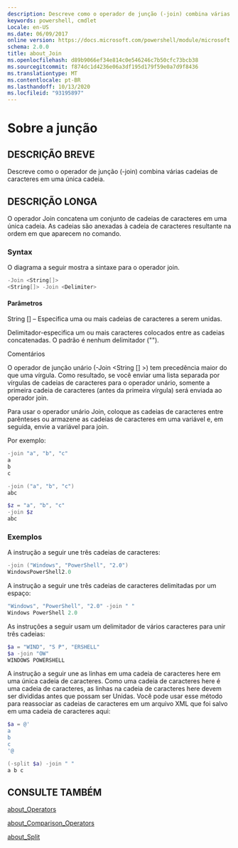 ```yaml
---
description: Descreve como o operador de junção (-join) combina várias cadeias de caracteres em uma única cadeia.
keywords: powershell, cmdlet
Locale: en-US
ms.date: 06/09/2017
online version: https://docs.microsoft.com/powershell/module/microsoft.powershell.core/about/about_join?view=powershell-7&WT.mc_id=ps-gethelp
schema: 2.0.0
title: about_Join
ms.openlocfilehash: d89b9066ef34e814c0e546246c7b50cfc73bcb38
ms.sourcegitcommit: f874dc1d4236e06a3df195d179f59e0a7d9f8436
ms.translationtype: MT
ms.contentlocale: pt-BR
ms.lasthandoff: 10/13/2020
ms.locfileid: "93195897"
---
```

# <a name="about-join"></a>Sobre a junção

## <a name="short-description"></a>DESCRIÇÃO BREVE
Descreve como o operador de junção (-join) combina várias cadeias de caracteres em uma única cadeia.

## <a name="long-description"></a>DESCRIÇÃO LONGA

O operador Join concatena um conjunto de cadeias de caracteres em uma única cadeia. As cadeias são anexadas à cadeia de caracteres resultante na ordem em que aparecem no comando.

### <a name="syntax"></a>Syntax

O diagrama a seguir mostra a sintaxe para o operador join.

```powershell
-Join <String[]>
<String[]> -Join <Delimiter>
```

#### <a name="parameters"></a>Parâmetros

String [] – Especifica uma ou mais cadeias de caracteres a serem unidas.

Delimitador-especifica um ou mais caracteres colocados entre as cadeias concatenadas. O padrão é nenhum delimitador ("").

Comentários

O operador de junção unário (-Join <String [] >) tem precedência maior do que uma vírgula. Como resultado, se você enviar uma lista separada por vírgulas de cadeias de caracteres para o operador unário, somente a primeira cadeia de caracteres (antes da primeira vírgula) será enviada ao operador join.

Para usar o operador unário Join, coloque as cadeias de caracteres entre parênteses ou armazene as cadeias de caracteres em uma variável e, em seguida, envie a variável para join.

Por exemplo:

```powershell
-join "a", "b", "c"
a
b
c

-join ("a", "b", "c")
abc

$z = "a", "b", "c"
-join $z
abc
```

### <a name="examples"></a>Exemplos

A instrução a seguir une três cadeias de caracteres:

```powershell
-join ("Windows", "PowerShell", "2.0")
WindowsPowerShell2.0
```

A instrução a seguir une três cadeias de caracteres delimitadas por um espaço:

```powershell
"Windows", "PowerShell", "2.0" -join " "
Windows PowerShell 2.0
```

As instruções a seguir usam um delimitador de vários caracteres para unir três cadeias:

```powershell
$a = "WIND", "S P", "ERSHELL"
$a -join "OW"
WINDOWS POWERSHELL
```

A instrução a seguir une as linhas em uma cadeia de caracteres here em uma única cadeia de caracteres. Como uma cadeia de caracteres here é uma cadeia de caracteres, as linhas na cadeia de caracteres here devem ser divididas antes que possam ser Unidas. Você pode usar esse método para reassociar as cadeias de caracteres em um arquivo XML que foi salvo em uma cadeia de caracteres aqui:

```powershell
$a = @'
a
b
c
'@

(-split $a) -join " "
a b c
```

## <a name="see-also"></a>CONSULTE TAMBÉM

[about_Operators](about_Operators.md)

[about_Comparison_Operators](about_Comparison_Operators.md)

[about_Split](about_Split.md)
